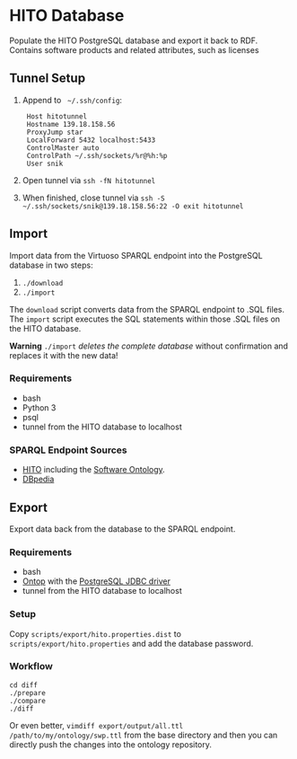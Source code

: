 # HITO Database
Populate the HITO PostgreSQL database and export it back to RDF.
Contains software products and related attributes, such as licenses

## Tunnel Setup

1. Append to ` ~/.ssh/config`:

        Host hitotunnel
        Hostname 139.18.158.56
        ProxyJump star
        LocalForward 5432 localhost:5433
        ControlMaster auto
        ControlPath ~/.ssh/sockets/%r@%h:%p
        User snik

2. Open tunnel via `ssh -fN hitotunnel`
 
3. When finished, close tunnel via `ssh -S ~/.ssh/sockets/snik@139.18.158.56:22 -O exit hitotunnel`

## Import
Import data from the Virtuoso SPARQL endpoint into the PostgreSQL database in two steps:

1. `./download`
2. `./import`

The `download` script converts data from the SPARQL endpoint to .SQL files.
The `import` script executes the SQL statements within those .SQL files on the HITO database.

**Warning**
`./import` *deletes the complete database* without confirmation and replaces it with the new data!

### Requirements
* bash
* Python 3
* psql
* tunnel from the HITO database to localhost

### SPARQL Endpoint Sources
* [HITO](https://hitontology.eu/sparql) including the [Software Ontology](https://www.ebi.ac.uk/ols/ontologies/swo/terms?iri=http://www.ebi.ac.uk/swo/).
* [DBpedia](https://dbpedia.org/sparql)

## Export
Export data back from the database to the SPARQL endpoint.

### Requirements
* bash
* [Ontop](https://ontop-vkg.org/guide/cli.html) with the [PostgreSQL JDBC driver](https://jdbc.postgresql.org/)
* tunnel from the HITO database to localhost

### Setup

Copy `scripts/export/hito.properties.dist` to `scripts/export/hito.properties` and add the database password.

### Workflow

    cd diff
    ./prepare
    ./compare
    ./diff

Or even better, `vimdiff export/output/all.ttl /path/to/my/ontology/swp.ttl` from the base directory and then you can directly push the changes into the ontology repository.

